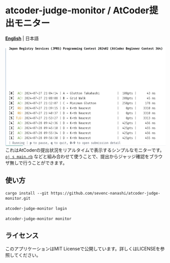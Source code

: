 # atcoder-judge-monitor / AtCoder提出モニター

**[English](./README.md)** | 日本語

![demo](./demo.png)
これはAtCoderの提出状況をリアルタイムで表示するシンプルなモニターです。
[`oj s main.rb`](https://github.com/online-judge-tools/oj) などと組み合わせて使うことで、提出からジャッジ確認をブラウザ無しで行うことができます。

## 使い方

```
cargo install --git https://github.com/sevenc-nanashi/atcoder-judge-monitor.git

atcoder-judge-monitor login

atcoder-judge-monitor monitor
```

## ライセンス

このアプリケーションはMIT Licenseで公開しています。詳しくはLICENSEを参照してください。
